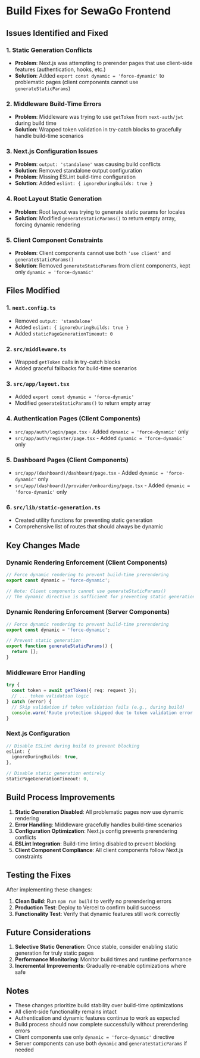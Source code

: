 # Build Fixes for SewaGo Frontend

## Issues Identified and Fixed

### 1. Static Generation Conflicts
- **Problem**: Next.js was attempting to prerender pages that use client-side features (authentication, hooks, etc.)
- **Solution**: Added `export const dynamic = 'force-dynamic'` to problematic pages (client components cannot use `generateStaticParams`)

### 2. Middleware Build-Time Errors
- **Problem**: Middleware was trying to use `getToken` from `next-auth/jwt` during build time
- **Solution**: Wrapped token validation in try-catch blocks to gracefully handle build-time scenarios

### 3. Next.js Configuration Issues
- **Problem**: `output: 'standalone'` was causing build conflicts
- **Solution**: Removed standalone output configuration
- **Problem**: Missing ESLint build-time configuration
- **Solution**: Added `eslint: { ignoreDuringBuilds: true }`

### 4. Root Layout Static Generation
- **Problem**: Root layout was trying to generate static params for locales
- **Solution**: Modified `generateStaticParams()` to return empty array, forcing dynamic rendering

### 5. Client Component Constraints
- **Problem**: Client components cannot use both `'use client'` and `generateStaticParams()`
- **Solution**: Removed `generateStaticParams` from client components, kept only `dynamic = 'force-dynamic'`

## Files Modified

### 1. `next.config.ts`
- Removed `output: 'standalone'`
- Added `eslint: { ignoreDuringBuilds: true }`
- Added `staticPageGenerationTimeout: 0`

### 2. `src/middleware.ts`
- Wrapped `getToken` calls in try-catch blocks
- Added graceful fallbacks for build-time scenarios

### 3. `src/app/layout.tsx`
- Added `export const dynamic = 'force-dynamic'`
- Modified `generateStaticParams()` to return empty array

### 4. Authentication Pages (Client Components)
- `src/app/auth/login/page.tsx` - Added `dynamic = 'force-dynamic'` only
- `src/app/auth/register/page.tsx` - Added `dynamic = 'force-dynamic'` only

### 5. Dashboard Pages (Client Components)
- `src/app/(dashboard)/dashboard/page.tsx` - Added `dynamic = 'force-dynamic'` only
- `src/app/(dashboard)/provider/onboarding/page.tsx` - Added `dynamic = 'force-dynamic'` only

### 6. `src/lib/static-generation.ts`
- Created utility functions for preventing static generation
- Comprehensive list of routes that should always be dynamic

## Key Changes Made

### Dynamic Rendering Enforcement (Client Components)
```typescript
// Force dynamic rendering to prevent build-time prerendering
export const dynamic = 'force-dynamic';

// Note: Client components cannot use generateStaticParams()
// The dynamic directive is sufficient for preventing static generation
```

### Dynamic Rendering Enforcement (Server Components)
```typescript
// Force dynamic rendering to prevent build-time prerendering
export const dynamic = 'force-dynamic';

// Prevent static generation
export function generateStaticParams() {
  return [];
}
```

### Middleware Error Handling
```typescript
try {
  const token = await getToken({ req: request });
  // ... token validation logic
} catch (error) {
  // Skip validation if token validation fails (e.g., during build)
  console.warn('Route protection skipped due to token validation error:', error);
}
```

### Next.js Configuration
```typescript
// Disable ESLint during build to prevent blocking
eslint: {
  ignoreDuringBuilds: true,
},

// Disable static generation entirely
staticPageGenerationTimeout: 0,
```

## Build Process Improvements

1. **Static Generation Disabled**: All problematic pages now use dynamic rendering
2. **Error Handling**: Middleware gracefully handles build-time scenarios
3. **Configuration Optimization**: Next.js config prevents prerendering conflicts
4. **ESLint Integration**: Build-time linting disabled to prevent blocking
5. **Client Component Compliance**: All client components follow Next.js constraints

## Testing the Fixes

After implementing these changes:

1. **Clean Build**: Run `npm run build` to verify no prerendering errors
2. **Production Test**: Deploy to Vercel to confirm build success
3. **Functionality Test**: Verify that dynamic features still work correctly

## Future Considerations

1. **Selective Static Generation**: Once stable, consider enabling static generation for truly static pages
2. **Performance Monitoring**: Monitor build times and runtime performance
3. **Incremental Improvements**: Gradually re-enable optimizations where safe

## Notes

- These changes prioritize build stability over build-time optimizations
- All client-side functionality remains intact
- Authentication and dynamic features continue to work as expected
- Build process should now complete successfully without prerendering errors
- Client components use only `dynamic = 'force-dynamic'` directive
- Server components can use both `dynamic` and `generateStaticParams` if needed
